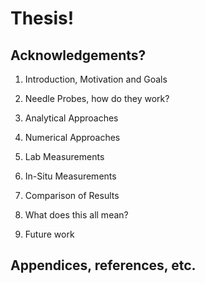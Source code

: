 # Thesis!

## Acknowledgements?

1. Introduction, Motivation and Goals

2. Needle Probes, how do they work?

3. Analytical Approaches

4. Numerical Approaches

5. Lab Measurements

6. In-Situ Measurements

7. Comparison of Results

8. What does this all mean?

9. Future work

## Appendices, references, etc.
